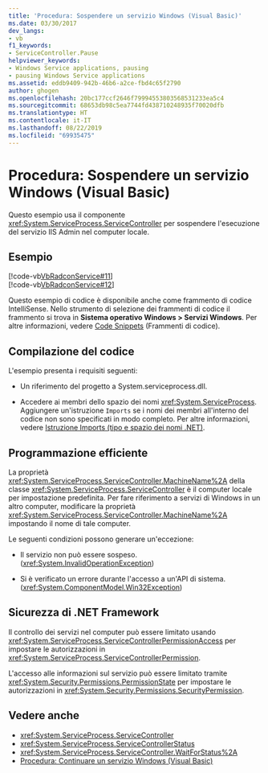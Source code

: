 ```yaml
---
title: 'Procedura: Sospendere un servizio Windows (Visual Basic)'
ms.date: 03/30/2017
dev_langs:
- vb
f1_keywords:
- ServiceController.Pause
helpviewer_keywords:
- Windows Service applications, pausing
- pausing Windows Service applications
ms.assetid: eddb9409-942b-46b6-a2ce-fbd4c65f2790
author: ghogen
ms.openlocfilehash: 20bc177ccf2646f79994553803568531233ea5c4
ms.sourcegitcommit: 68653db98c5ea7744fd438710248935f70020dfb
ms.translationtype: HT
ms.contentlocale: it-IT
ms.lasthandoff: 08/22/2019
ms.locfileid: "69935475"
---
```

# <a name="how-to-pause-a-windows-service-visual-basic"></a>Procedura: Sospendere un servizio Windows (Visual Basic)
Questo esempio usa il componente <xref:System.ServiceProcess.ServiceController> per sospendere l'esecuzione del servizio IIS Admin nel computer locale.  
  
## <a name="example"></a>Esempio  
 [!code-vb[VbRadconService#11](../../../samples/snippets/visualbasic/VS_Snippets_VBCSharp/VbRadconService/VB/MyNewService.vb#11)]  
[!code-vb[VbRadconService#12](../../../samples/snippets/visualbasic/VS_Snippets_VBCSharp/VbRadconService/VB/MyNewService.vb#12)]  
  
 Questo esempio di codice è disponibile anche come frammento di codice IntelliSense. Nello strumento di selezione dei frammenti di codice il frammento si trova in **Sistema operativo Windows > Servizi Windows**. Per altre informazioni, vedere [Code Snippets](/visualstudio/ide/code-snippets) (Frammenti di codice).  
  
## <a name="compiling-the-code"></a>Compilazione del codice  
 L'esempio presenta i requisiti seguenti:  
  
- Un riferimento del progetto a System.serviceprocess.dll.  
  
- Accedere ai membri dello spazio dei nomi <xref:System.ServiceProcess>. Aggiungere un'istruzione `Imports` se i nomi dei membri all'interno del codice non sono specificati in modo completo. Per altre informazioni, vedere [Istruzione Imports (tipo e spazio dei nomi .NET)](../../visual-basic/language-reference/statements/imports-statement-net-namespace-and-type.md).  
  
## <a name="robust-programming"></a>Programmazione efficiente  
 La proprietà <xref:System.ServiceProcess.ServiceController.MachineName%2A> della classe <xref:System.ServiceProcess.ServiceController> è il computer locale per impostazione predefinita. Per fare riferimento a servizi di Windows in un altro computer, modificare la proprietà <xref:System.ServiceProcess.ServiceController.MachineName%2A> impostando il nome di tale computer.  
  
 Le seguenti condizioni possono generare un'eccezione:  
  
- Il servizio non può essere sospeso. (<xref:System.InvalidOperationException>)  
  
- Si è verificato un errore durante l'accesso a un'API di sistema. (<xref:System.ComponentModel.Win32Exception>)  
  
## <a name="net-framework-security"></a>Sicurezza di .NET Framework  
 Il controllo dei servizi nel computer può essere limitato usando <xref:System.ServiceProcess.ServiceControllerPermissionAccess> per impostare le autorizzazioni in <xref:System.ServiceProcess.ServiceControllerPermission>.  
  
 L'accesso alle informazioni sul servizio può essere limitato tramite <xref:System.Security.Permissions.PermissionState> per impostare le autorizzazioni in <xref:System.Security.Permissions.SecurityPermission>.  
  
## <a name="see-also"></a>Vedere anche

- <xref:System.ServiceProcess.ServiceController>
- <xref:System.ServiceProcess.ServiceControllerStatus>
- <xref:System.ServiceProcess.ServiceController.WaitForStatus%2A>
- [Procedura: Continuare un servizio Windows (Visual Basic)](../../../docs/framework/windows-services/how-to-continue-a-windows-service-visual-basic.md)
